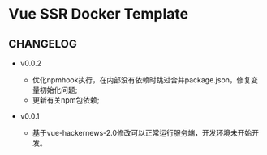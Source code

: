 # Vue SSR Docker Template

## CHANGELOG

- v0.0.2
  - 优化npmhook执行，在内部没有依赖时跳过合并package.json，修复变量初始化问题;
  - 更新有关npm包依赖;

- v0.0.1
  - 基于vue-hackernews-2.0修改可以正常运行服务端，开发环境未开始开发。